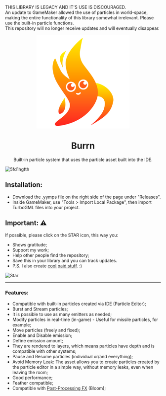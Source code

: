 
THIS LIBRARY IS LEGACY AND IT'S USE IS DISCOURAGED.  
An update to GameMaker allowed the use of particles in world-space, making the entire functionality of this library somewhat irrelevant. Please use the built-in particle functions.  
This repository will no longer receive updates and will eventually disappear.

<p align="center"><img src="https://github.com/FoxyOfJungle/Burrn/blob/main/ICON.png" style="display:block; margin:auto; width:300px"></p>
<h1 align="center">Burrn</h1>

<p align="center">Built-in particle system that uses the particle asset built into the IDE.</p>

![5fd1hgfth](https://github.com/FoxyOfJungle/Burrn/assets/52144406/65e1f835-6ef4-4152-a25b-f35e0cc31c61)


## Installation:

* Download the .yymps file on the right side of the page under "Releases".
* Inside GameMaker, use "Tools > Import Local Package", then import TurboGML files into your project.

## Important: ⚠
If possible, please click on the STAR icon, this way you:
* Shows gratitude;
* Support my work;
* Help other people find the repository;
* Save this in your library and you can track updates.
* P.S. I also create [cool paid stuff](https://foxyofjungle.itch.io). :)

![Star](https://user-images.githubusercontent.com/52144406/229738087-5aae0d44-cf98-4b1a-bc6b-a1d14ce69557.png)

----

### Features:

* Compatible with built-in particles created via IDE (Particle Editor);
* Burst and Stream particles;
* It is possible to use as many emitters as needed;
* Modify particles in real-time (in-game) - Useful for missile particles, for example;
* Move particles (freely and fixed);
* Enable and Disable emission;
* Define emission amount;
* They are rendered to layers, which means particles have depth and is compatible with other systems;
* Pause and Resume particles (individual or/and everything);
* Avoid Memory Leak: The asset allows you to create particles created by the particle editor in a simple way, without memory leaks, even when leaving the room;
* Good performance;
* Feather compatible;
* Compatible with [Post-Processing FX](https://foxyofjungle.itch.io/post-processing-fx) (Bloom);
